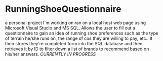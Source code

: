 # RunningShoeQuestionnaire
a personal project I'm working on ran on a local host web page using Microsoft Visual Studio and MS SQL. Allows the user to fill out a questionnaire to gain an idea of running shoe preferences such as the type of terrain he/she runs on, the range of cos they are willing to pay, etc.. It then stores they're completed form into the SQL database and then retrieves it by ID to filter down a list of brands to recommend based on his/her answers. *CURRENTLY IN PROGRESS*
